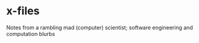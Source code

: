 # x-files
Notes from a rambling mad (computer) scientist; software engineering and computation blurbs
